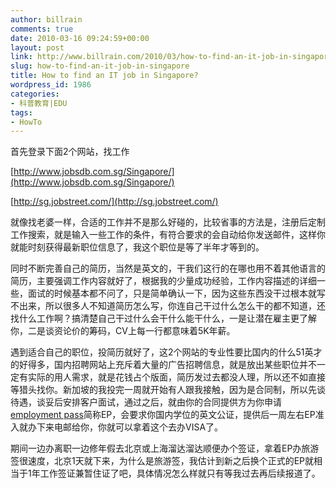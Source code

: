 ```yaml
---
author: billrain
comments: true
date: 2010-03-16 09:24:59+00:00
layout: post
link: http://www.billrain.com/2010/03/how-to-find-an-it-job-in-singapore/
slug: how-to-find-an-it-job-in-singapore
title: How to find an IT job in Singapore?
wordpress_id: 1986
categories:
- 科普教育|EDU
tags:
- HowTo
---
```


首先登录下面2个网站，找工作

 

[http://www.jobsdb.com.sg/Singapore/](http://www.jobsdb.com.sg/Singapore/)

 

[http://sg.jobstreet.com/](http://sg.jobstreet.com/)

 

就像找老婆一样，合适的工作并不是那么好碰的，比较省事的方法是，注册后定制工作搜索，就是输入一些工作的条件，有符合要求的会自动给你发送邮件，这样你就能时刻获得最新职位信息了，我这个职位是等了半年才等到的。

 

同时不断完善自己的简历，当然是英文的，干我们这行的在哪也用不着其他语言的简历，主要强调工作内容就好了，根据我的少量成功经验，工作内容描述的详细一些，面试的时候基本都不问了，只是简单确认一下，因为这些东西没干过根本就写不出来，所以很多人不知道简历怎么写，你连自己干过什么怎么干的都不知道，还找什么工作啊？搞清楚自己干过什么会干什么能干什么，一是让潜在雇主更了解你，二是谈资论价的筹码，CV上每一行都意味着5K年薪。

 

遇到适合自己的职位，投简历就好了，这2个网站的专业性要比国内的什么51英才的好得多，国内招聘网站上充斥着大量的广告招聘信息，就是放出某些职位并不一定有实际的用人需求，就是花钱占个版面，简历发过去都没人理，所以还不如直接等猎头找你。新加坡的我投完一周就开始有人跟我接触，因为是合同制，所以先谈待遇，谈妥后安排客户面试，通过之后，就由你的合同提供方为你申请[employment pass](http://www.mom.gov.sg/publish/momportal/en/communities/work_pass/employment_pass/about_the_pass.html)简称EP，会要求你国内学位的英文公证，提供后一周左右EP准入就办下来电邮给你，你就可以拿着这个去办VISA了。

 

期间一边办离职一边修年假去北京或上海溜达溜达顺便办个签证，拿着EP办旅游签很速度，北京1天就下来，为什么是旅游签，我估计到新之后换个正式的EP就相当于1年工作签证兼暂住证了吧，具体情况怎么样就只有等我过去再后续报道了。
